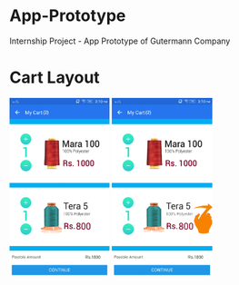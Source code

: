 # App-Prototype
Internship Project - App Prototype of Gutermann Company
# Cart Layout
<img src = "https://github.com/Govind-Yadav/App-Prototype/blob/master/Cart.png" width="35%" height="35%">
<img src ="https://github.com/Govind-Yadav/App-Prototype/blob/master/Cart-Delete.png" width="35%" height="35%">
